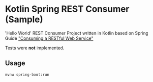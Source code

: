 # Kotlin Spring REST Consumer (Sample)

'Hello World' REST Consumer Project written in Kotlin based on Spring Guide ["Consuming a RESTful Web Service"](https://spring.io/guides/gs/consuming-rest/)

Tests were **not** implemented.


## Usage

```console
mvnw spring-boot:run
```
